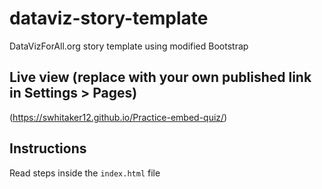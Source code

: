 # dataviz-story-template
DataVizForAll.org story template using modified Bootstrap

## Live view (replace with your own published link in Settings > Pages)
(https://swhitaker12.github.io/Practice-embed-quiz/)

## Instructions
Read steps inside the `index.html` file
